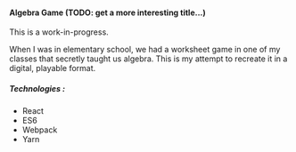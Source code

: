 #### Algebra Game (TODO: get a more interesting title...)

This is a work-in-progress.

When I was in elementary school, we had a worksheet game in one of my classes that secretly taught us algebra. This is my attempt to recreate it in a digital, playable format.

##### Technologies :

* React
* ES6
* Webpack
* Yarn
